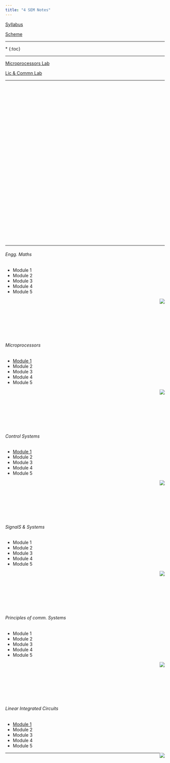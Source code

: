 ```yaml
---
title: "4 SEM Notes"
---
```



<a target="_blank" href="https://drive.google.com/file/d/0B9cqMjKT9M-dNFk0OXBEWUwzbzA/view?usp=sharing">Syllabus</a>

<a target="_blank" href="https://drive.google.com/open?id=0B9cqMjKT9M-dcXdjRjZMSlNsTkE">Scheme</a>

<hr>

<nav class="toc" markdown="1">
*   
{:toc}
</nav>

<hr>

  <a target="_blank" href="https://drive.google.com/open?id=0B9cqMjKT9M-dWjE2b2VSZkF6eG54R19mbksyaE95T25FRGdN">Microprocessors Lab</a>



 <a target="_blank" href="https://drive.google.com/open?id=0B9cqMjKT9M-dekUzWFpDbE8yTTFZLXhQWnRtYVFBQ2tyTGI0">Lic & Commn Lab</a>

<hr>

<br><br><br><br><br><br><br><br><br><br><br><br><br><br><br><br><br><br><br><br><br><br><br><br><br><br><br><br><br>

<hr>


###### Engg. Maths

* Module 1
* Module 2 
* Module 3  
* Module 4 
* Module 5

<a href="#" style="float: right;">
  <img src="https://ecernsit.github.io/assets/top.png"   style="float: right;"  style="width:42px;height:42px;border:0;">
</a>
<br><br><br><br><br><br><br>

###### Microprocessors

*   <a target="_blank" href="https://drive.google.com/open?id=0B9cqMjKT9M-dZjgzbnZ4RGJUNG8">Module 1</a>
* Module 2 
* Module 3  
* Module 4 
* Module 5

<a href="#" style="float: right;">
  <img src="https://ecernsit.github.io/assets/top.png"   style="float: right;"  style="width:42px;height:42px;border:0;">
</a><br><br><br><br><br><br><br>

###### Control Systems

*   <a target="_blank" href="https://drive.google.com/open?id=0B9cqMjKT9M-dUGxDT1RMOUlJams">Module 1</a>
* Module 2 
* Module 3  
* Module 4 
* Module 5

<a href="#" style="float: right;">
  <img src="https://ecernsit.github.io/assets/top.png"   style="float: right;"  style="width:42px;height:42px;border:0;">
</a><br><br><br><br><br><br><br>



###### SignalS & Systems

* Module 1
* Module 2 
* Module 3  
* Module 4 
* Module 5

<a href="#" style="float: right;">
  <img src="https://ecernsit.github.io/assets/top.png"   style="float: right;"  style="width:42px;height:42px;border:0;">
</a><br><br><br><br><br><br><br>


###### Principles of comm. Systems

* Module 1
* Module 2 
* Module 3  
* Module 4 
* Module 5

<a href="#" style="float: right;">
  <img src="https://ecernsit.github.io/assets/top.png"   style="float: right;"  style="width:42px;height:42px;border:0;">
</a><br><br><br><br><br><br><br>


###### Linear Integrated Circuits

*   <a target="_blank" href="https://drive.google.com/open?id=0B9cqMjKT9M-dMjlaM2VfTW43alU">Module 1</a>
* Module 2 
* Module 3  
* Module 4 
* Module 5

<a href="#" style="float: right;">
  <img src="https://ecernsit.github.io/assets/top.png"   style="float: right;"  style="width:42px;height:42px;border:0;">
</a>


<hr>
